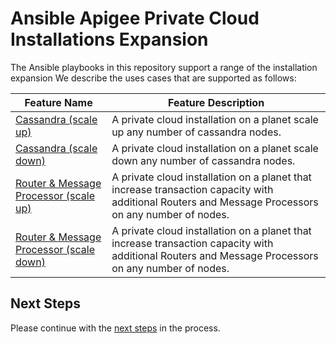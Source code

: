 # Ansible Apigee Private Cloud Installations Expansion
The Ansible playbooks in this repository support a range of the installation expansion
We describe the uses cases that are supported as follows: 

| Feature Name | Feature Description |
| --- | --- |
| [Cassandra (scale up)](cassandra/README.md#usage-instructions) | A private cloud installation on a planet scale up any number of cassandra nodes. |
| [Cassandra (scale down)](cassandra/README.md#usage-instructions) | A private cloud installation on a planet scale down any number of cassandra nodes. |
| [Router & Message Processor (scale up)](rmp/README.md#usage-instructions) | A private cloud installation on a planet that increase transaction capacity with additional Routers and Message Processors on any number of nodes. |
| [Router & Message Processor (scale down)](rmp/README.md#usage-instructions) | A private cloud installation on a planet that increase transaction capacity with additional Routers and Message Processors on any number of nodes. |


## Next Steps

Please continue with the [next steps](../README.md#ansible-apigee-private-cloud-features) in the process.